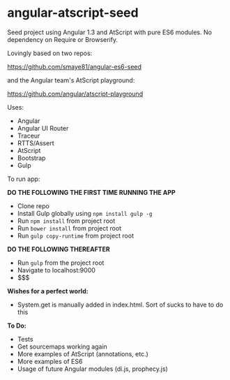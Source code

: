 angular-atscript-seed
================

Seed project using Angular 1.3 and AtScript with pure ES6 modules.  No dependency on Require or Browserify.

Lovingly based on two repos:

https://github.com/smaye81/angular-es6-seed

and the Angular team's AtScript playground:

https://github.com/angular/atscript-playground

Uses:

* Angular
* Angular UI Router
* Traceur
* RTTS/Assert
* AtScript
* Bootstrap
* Gulp


To run app:

**DO THE FOLLOWING THE FIRST TIME RUNNING THE APP**
* Clone repo
* Install Gulp globally using `npm install gulp -g`
* Run `npm install` from project root
* Run `bower install` from project root
* Run `gulp copy-runtime` from project root

**DO THE FOLLOWING THEREAFTER**
* Run `gulp` from the project root
* Navigate to localhost:9000
* $$$

**Wishes for a perfect world:**
* System.get is manually added in index.html.  Sort of sucks to have to do this

**To Do:**
* Tests
* Get sourcemaps working again
* More examples of AtScript (annotations, etc.)
* More examples of ES6
* Usage of future Angular modules (di.js, prophecy.js)

